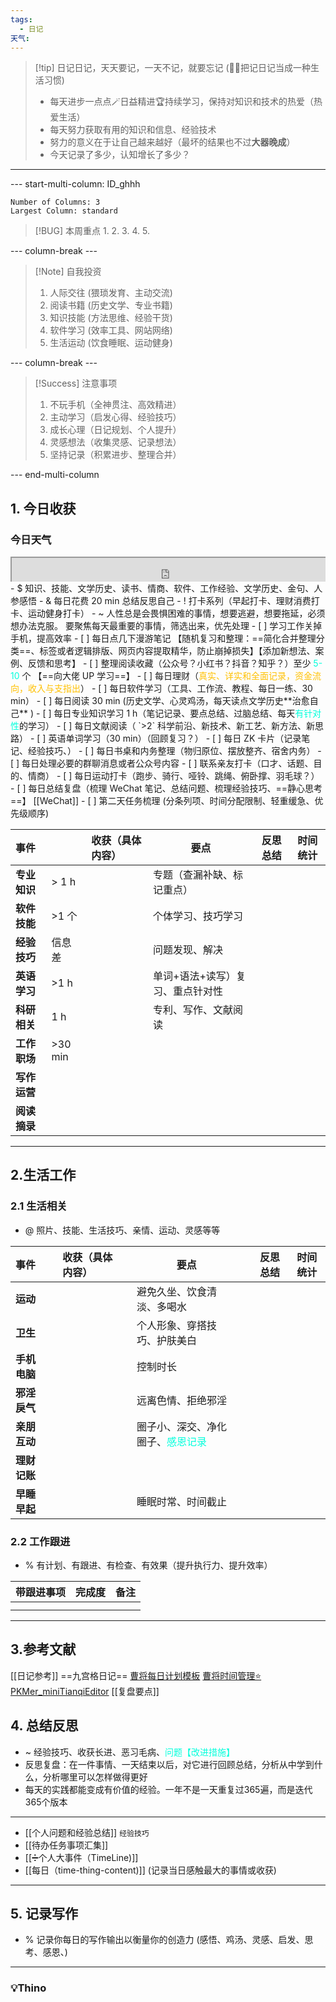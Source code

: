 ```yaml
---
tags:
  - 日记
天气:
---
```

> [!tip] 日记日记，天天要记，一天不记，就要忘记 (🏳️‍🌈把记日记当成一种生活习惯)
> - 每天进步一点点🪄日益精进🏆持续学习，保持对知识和技术的热爱（热爱生活）
> - 每天努力获取有用的知识和信息、经验技术
> - 努力的意义在于让自己越来越好（最坏的结果也不过**大器晚成**）
> - 今天记录了多少，认知增长了多少？

---
--- start-multi-column: ID_ghhh
```column-settings
Number of Columns: 3 
Largest Column: standard
```

>[!BUG] 本周重点
>1. 
>2. 
> 3. 
>4. 
>5.



--- column-break ---

>[!Note] 自我投资
> 1. 人际交往 (猥琐发育、主动交流)
> 2. 阅读书籍 (历史文学、专业书籍)
> 3. 知识技能 (方法思维、经验干货)
> 4. 软件学习 (效率工具、网站网络)
> 5. 生活运动 (饮食睡眠、运动健身)


--- column-break ---

>[!Success] 注意事项
> 1. 不玩手机（全神贯注、高效精进）
> 2. 主动学习（启发心得、经验技巧）
> 3. 成长心理（日记规划、个人提升）
> 4. 灵感想法（收集灵感、记录想法）
> 5. 坚持记录（积累进步、整理合并）

--- end-multi-column
## 1. 今日收获

### 今日天气
<div style=" width: 100%;  height:40;overflow: hidden; "><iframe src="https://widget.pkmer.cn/free/miniTianqi?user=a2e5899e-975e-4457-afd4-ec3ff7dcbc90&select-theme=ta&theme=%E6%A0%B7%E5%BC%8F5&input-text=&theme-color=%2300FF88FF&select-icon=gif" allow="fullscreen" style=" height: 100%; width: 100%;"></iframe></div>
- $ 知识、技能、文学历史、读书、情商、软件、工作经验、文学历史、金句、人参感悟
- & 每日花费 20 min 总结反思自己 
- ! 打卡系列（早起打卡、理财消费打卡、运动健身打卡）
- ~ 人性总是会畏惧困难的事情，想要逃避，想要拖延，必须想办法克服。  要聚焦每天最重要的事情，筛选出来，优先处理
- [ ] 学习工作关掉手机，提高效率
- [ ] 每日点几下漫游笔记 【随机复习和整理：==简化合并整理分类==、标签或者逻辑排版、网页内容提取精华，防止崩掉损失】【添加新想法、案例、反馈和思考】
- [ ] 整理阅读收藏（公众号？小红书？抖音？知乎？）至少 <font color="#00ffdc">5-10 </font>个 【==向大佬 UP 学习==】
- [ ] 每日理财（<font color="#ffc000">真实、详实和全面记录，资金流向，收入与支指出</font>）
- [ ] 每日软件学习（工具、工作流、教程、每日一练、30 min）
- [ ] 每日阅读 30 min (历史文学、心灵鸡汤，每天读点文学历史**治愈自己** )
- [ ] 每日专业知识学习 1 h（笔记记录、要点总结、过脑总结、每天<font color="#00ffdc">有针对性</font>的学习）
- [ ] 每日文献阅读（ `>2` 科学前沿、新技术、新工艺、新方法、新思路）
- [ ] 英语单词学习（30 min）（回顾复习？）
- [ ] 每日 ZK 卡片（记录笔记、经验技巧、）
- [ ] 每日书桌和内务整理（物归原位、摆放整齐、宿舍内务）
- [ ] 每日处理必要的群聊消息或者公众号内容 
- [ ] 联系亲友打卡（口才、话题、目的、情商）
- [ ] 每日运动打卡（跑步、骑行、哑铃、跳绳、俯卧撑、羽毛球？）
- [ ] 每日总结复盘（梳理 WeChat 笔记、总结问题、梳理经验技巧、==静心思考==】 [[WeChat]]
- [ ] 第二天任务梳理 (分条列项、时间分配限制、轻重缓急、优先级顺序) 

| **事件**   |          | 收获（具体内容） | 要点                | 反思总结 | 时间统计 |
| :------- | -------- | :------- | ----------------- | ---- | ---- |
| **专业知识** | \> 1 h   |          | 专题（查漏补缺、标记重点）     |      |      |
| **软件技能** | \>1 个    |          | 个体学习、技巧学习         |      |      |
| **经验技巧** | 信息差      |          | 问题发现、解决           |      |      |
| **英语学习** | \>1 h    |          | 单词+语法+读写）复习、重点针对性 |      |      |
| **科研相关** | 1 h      |          | 专利、写作、文献阅读        |      |      |
| **工作职场** | \>30 min |          |                   |      |      |
| **写作运营** |          |          |                   |      |      |
| **阅读摘录** |          |          |                   |      |      |

---
## 2.生活工作
### 2.1 生活相关 
- @  照片、技能、生活技巧、亲情、运动、灵感等等

| **事件**   |     | 收获（具体内容） |     | 要点                                            |     | 反思总结 | 时间统计 |
| :------- | --- | :------- | --- | --------------------------------------------- | --- | ---- | ---- |
| **运动**   |     |          |     | 避免久坐、饮食清淡、多喝水                                 |     |      |      |
| **卫生**   |     |          |     | 个人形象、穿搭技巧、护肤美白                                |     |      |      |
| **手机电脑** |     |          |     | 控制时长                                          |     |      |      |
| **邪淫戾气** |     |          |     | 远离色情、拒绝邪淫                                     |     |      |      |
| **亲朋互动** |     |          |     | 圈子小、深交、净化圈子、<font color="#00ffdc">感恩记录</font> |     |      |      |
| **理财记账** |     |          |     |                                               |     |      |      |
| **早睡早起** |     |          |     | 睡眠时常、时间截止                                     |     |      |      |
### 2.2 工作跟进 
- % 有计划、有跟进、有检查、有效果（提升执行力、提升效率）

| 带跟进事项 | 完成度 | 备注  |
| :---- | :-- | :-- |
|       |     |     |
|  |  |  |  

---
## 3.参考文献
[[日记参考]] ==九宫格日记==
[曹将每日计划模板](https://mp.weixin.qq.com/s/8LYri0lvPV5Y8snHqvpJ5g)
[曹将时间管理⭐](https://mp.weixin.qq.com/s/Z8l7B5iOoCGtjP_KvMjMxA)
[PKMer_miniTianqiEditor](https://pkmer.cn/products/widget/miniTianqiEditor/)
[[复盘要点]]
## 4. 总结反思
- ~ 经验技巧、收获长进、恶习毛病、<font color="#00ffdc">问题【改进措施】</font>
- 反思复盘：在一件事情、一天结束以后，对它进行回顾总结，分析从中学到什么，分析哪里可以怎样做得更好
- 每天的实践都能变成有价值的经验。一年不是一天重复过365遍，而是迭代365个版本
---
- [[个人问题和经验总结]] `经验技巧`
- [[待办任务事项汇集]]
- [[➗个人大事件（TimeLine)]]
- [[每日（time-thing-content)]] (记录当日感触最大的事情或收获)



---
## 5. 记录写作 
- % 记录你每日的写作输出以衡量你的创造力 (感悟、鸡汤、灵感、启发、思考、感恩、)




---
### 💡Thino 
